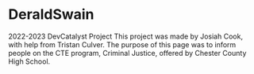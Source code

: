 # DeraldSwain
2022-2023 DevCatalyst Project
This project was made by Josiah Cook, with help from Tristan Culver.
The purpose of this page was to inform people on the CTE program, Criminal Justice, offered by Chester County High School.
